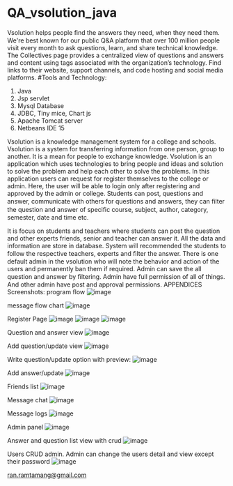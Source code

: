 # QA_vsolution_java
Vsolution helps people ﬁnd the answers they need, when they need them. We're best known for our public Q&A platform that over 100 million people visit every month to ask questions, learn, and share technical knowledge. The Collectives page provides a centralized view of questions and answers and content using tags associated with the organization’s technology. Find links to their website, support channels, and code hosting and social media platforms.
#Tools and Technology:
1. Java
2. Jsp servlet
3. Mysql Database
4. JDBC, Tiny mice, Chart js
5. Apache Tomcat server
6. Netbeans IDE 15

Vsolution is a knowledge management system for a college and schools. Vsolution is a system for transferring information from one person, group to another. It is a mean for people to exchange knowledge. Vsolution is an application which uses technologies to bring people and ideas and solution to solve the problem and help each other to solve the problems. In this application users can request for register themselves to the college or admin. Here, the user will be able to login only after registering and approved by the admin or college. Students can post, questions and answer, communicate with others for questions and answers, they can ﬁlter the question and answer of speciﬁc course, subject, author, category, semester, date and time etc.

It is focus on students and teachers where students can post the question and other experts friends, senior and teacher can answer it. All the data and information are store in database. System will recommended the students to follow the respective teachers, experts and ﬁlter the answer.
There is one default admin in the vsolution who will note the behavior and action of the users and permanently ban them if required. Admin can save the all question and answer by ﬁltering. Admin have full permission of all of things. And other admin have post and approval permissions.
APPENDICES
Screenshots:
program flow
![image](https://user-images.githubusercontent.com/84068736/190058393-80979c9f-ec3b-422c-a0a3-a67ef32c9668.png)

message flow chart
![image](https://user-images.githubusercontent.com/84068736/190058367-5cebe34e-fabd-4630-b4de-7e6def2ce135.png)

Register Page
![image](https://user-images.githubusercontent.com/84068736/190058108-4d05f565-f3a9-4aa0-ae40-093c16b6ce76.png)
![image](https://user-images.githubusercontent.com/84068736/190058138-1dc73b94-dfc2-4acc-92bc-cf52bcb5aefa.png)
![image](https://user-images.githubusercontent.com/84068736/190058153-42459220-6669-4817-ac25-3357d6325b9a.png)

Question and answer view
![image](https://user-images.githubusercontent.com/84068736/190058164-5f35d3a3-5ed0-48b6-936a-385295563fe5.png)

Add question/update view
![image](https://user-images.githubusercontent.com/84068736/190058180-800039e3-0f1b-4007-99a5-6a8ed5505d5c.png)

Write question/update option with preview:
![image](https://user-images.githubusercontent.com/84068736/190058192-f27db880-538d-4e4f-9cdf-1219e770a9b3.png)

Add answer/update
![image](https://user-images.githubusercontent.com/84068736/190058211-d799e0d0-cb8d-42e2-811d-519882f34b1a.png)

Friends list
![image](https://user-images.githubusercontent.com/84068736/190058221-bc3b9229-4d13-403e-948e-7fe5da4c6ea5.png)

Message chat
![image](https://user-images.githubusercontent.com/84068736/190058243-75077d67-7514-4e55-9eb9-81a37540c321.png)

Message logs
![image](https://user-images.githubusercontent.com/84068736/190058251-fc5a4e2f-2040-418e-886b-e4d341dfe061.png)

Admin panel
![image](https://user-images.githubusercontent.com/84068736/190058260-7a4ef391-41d0-4d79-8116-01f09026f387.png)

Answer and question list view with crud
![image](https://user-images.githubusercontent.com/84068736/190058274-48b66f68-b867-42ec-9dcc-bc9822779e75.png)

Users CRUD admin.
Admin can change the users detail and view except their password
![image](https://user-images.githubusercontent.com/84068736/190058291-bcc1d277-b6a3-439c-9c01-d07df896bb04.png)

ran.ramtamang@gmail.com
